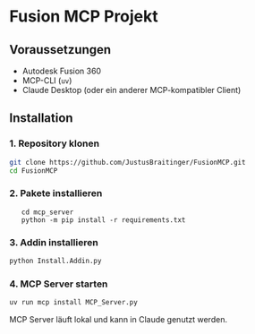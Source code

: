 # Fusion MCP Projekt

## Voraussetzungen

- Autodesk Fusion 360
- MCP-CLI (`uv`)
- Claude Desktop (oder ein anderer MCP-kompatibler Client)



## Installation

### 1. Repository klonen

```bash
git clone https://github.com/JustusBraitinger/FusionMCP.git
cd FusionMCP
```
### 2. Pakete installieren

   ```pip install uv mcp fastmcp
      cd mcp_server
      python -m pip install -r requirements.txt

```
### 3. Addin installieren
```bash
python Install.Addin.py
```
### 4. MCP Server starten
```bash
uv run mcp install MCP_Server.py

```
MCP Server läuft lokal und kann in Claude genutzt werden.
